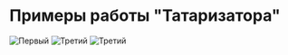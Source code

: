 # Примеры работы "Татаризатора"
![Первый](https://drive.google.com/uc?export=download&id=1WtWuuQVcK6a90OuEBwlPjHeRXXohp02t)
![Третий](https://drive.google.com/uc?export=download&id=1NNtM9xCa0LrwJa-iWX54cYbxM2Ef2BzP)
![Третий](https://drive.google.com/uc?export=download&id=1CTlNLKFJyc2WfO4eN-7GqRzNcEbuI4UF)

